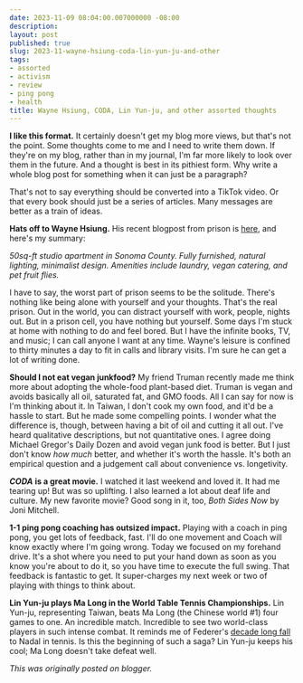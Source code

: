 ```yaml
---
date: 2023-11-09 08:04:00.007000000 -08:00
description:
layout: post
published: true
slug: 2023-11-wayne-hsiung-coda-lin-yun-ju-and-other
tags:
- assorted
- activism
- review
- ping pong
- health
title: Wayne Hsiung, CODA, Lin Yun-ju, and other assorted thoughts
---
```

**I like this format.** It certainly doesn't get my blog more views, but that's not the point. Some thoughts come to me and I need to write them down. If they're on my blog, rather than in my journal, I'm far more likely to look over them in the future. And a thought is best in its pithiest form. Why write a whole blog post for something when it can just be a paragraph?

That's not to say everything should be converted into a TikTok video. Or that every book should just be a series of articles. Many messages are better as a train of ideas.

**Hats off to Wayne Hsiung.** His recent blogpost from prison is [here](https://blog.simpleheart.org/p/the-transformative-power-of-suffering), and here's my summary:

*50sq-ft studio apartment in Sonoma County. Fully furnished, natural lighting, minimalist design. Amenities include laundry, vegan catering, and pet fruit flies.*

I have to say, the worst part of prison seems to be the solitude. There's nothing like being alone with yourself and your thoughts. That's the real prison. Out in the world, you can distract yourself with work, people, nights out. But in a prison cell, you have nothing but yourself. Some days I'm stuck at home with nothing to do and feel bored. But I have the infinite books, TV, and music; I can call anyone I want at any time. Wayne's leisure is confined to thirty minutes a day to fit in calls and library visits. I'm sure he can get a lot of writing done.

**Should I not eat vegan junkfood?** My friend Truman recently made me think more about adopting the whole-food plant-based diet. Truman is vegan and avoids basically all oil, saturated fat, and GMO foods. All I can say for now is I'm thinking about it. In Taiwan, I don't cook my own food, and it'd be a hassle to start. But he made some compelling points. I wonder what the difference is, though, between having a bit of oil and cutting it all out. I've heard qualitative descriptions, but not quantitative ones. I agree doing Michael Gregor's Daily Dozen and avoid vegan junk food is better. But I just don't know *how much* better, and whether it's worth the hassle. It's both an empirical question and a judgement call about convenience vs. longetivity.

***CODA*** **is a great movie.** I watched it last weekend and loved it. It had me tearing up! But was so uplifting. I also learned a lot about deaf life and culture. My new favorite movie? Good song in it, too, *Both Sides Now* by Joni Mitchell.

**1-1 ping pong coaching has outsized impact.** Playing with a coach in ping pong, you get lots of feedback, fast. I'll do one movement and Coach will know exactly where I'm going wrong. Today we focused on my forehand drive. It's a shot where you need to put your hand down as soon as you know you're about to do it, so you have time to execute the full swing. That feedback is fantastic to get. It super-charges my next week or two of playing with things to think about.   


**Lin Yun-ju plays Ma Long in the World Table Tennis Championships.** Lin Yun-ju, representing Taiwan, beats Ma Long (the Chinese world #1) four games to one. An incredible match. Incredible to see two world-class players in such intense combat. It reminds me of Federer's [decade long fall](https://en.wikipedia.org/wiki/Federer%E2%80%93Nadal_rivalry) to Nadal in tennis. Is this the beginning of such a saga? Lin Yun-ju keeps his cool; Ma Long doesn't take defeat well.  

*This was originally posted on blogger.*
